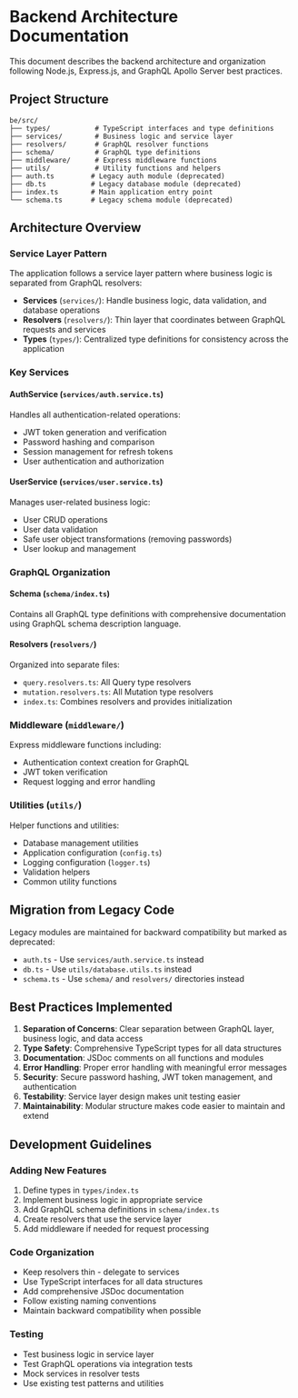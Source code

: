 # Backend Architecture Documentation

This document describes the backend architecture and organization following Node.js, Express.js, and GraphQL Apollo Server best practices.

## Project Structure

```
be/src/
├── types/           # TypeScript interfaces and type definitions
├── services/        # Business logic and service layer
├── resolvers/       # GraphQL resolver functions
├── schema/          # GraphQL type definitions
├── middleware/      # Express middleware functions
├── utils/           # Utility functions and helpers
├── auth.ts         # Legacy auth module (deprecated)
├── db.ts           # Legacy database module (deprecated)
├── index.ts        # Main application entry point
└── schema.ts       # Legacy schema module (deprecated)
```

## Architecture Overview

### Service Layer Pattern

The application follows a service layer pattern where business logic is separated from GraphQL resolvers:

- **Services** (`services/`): Handle business logic, data validation, and database operations
- **Resolvers** (`resolvers/`): Thin layer that coordinates between GraphQL requests and services
- **Types** (`types/`): Centralized type definitions for consistency across the application

### Key Services

#### AuthService (`services/auth.service.ts`)

Handles all authentication-related operations:

- JWT token generation and verification
- Password hashing and comparison
- Session management for refresh tokens
- User authentication and authorization

#### UserService (`services/user.service.ts`)

Manages user-related business logic:

- User CRUD operations
- User data validation
- Safe user object transformations (removing passwords)
- User lookup and management

### GraphQL Organization

#### Schema (`schema/index.ts`)

Contains all GraphQL type definitions with comprehensive documentation using GraphQL schema description language.

#### Resolvers (`resolvers/`)

Organized into separate files:

- `query.resolvers.ts`: All Query type resolvers
- `mutation.resolvers.ts`: All Mutation type resolvers
- `index.ts`: Combines resolvers and provides initialization

### Middleware (`middleware/`)

Express middleware functions including:

- Authentication context creation for GraphQL
- JWT token verification
- Request logging and error handling

### Utilities (`utils/`)

Helper functions and utilities:

- Database management utilities
- Application configuration (`config.ts`)
- Logging configuration (`logger.ts`)
- Validation helpers
- Common utility functions

## Migration from Legacy Code

Legacy modules are maintained for backward compatibility but marked as deprecated:

- `auth.ts` - Use `services/auth.service.ts` instead
- `db.ts` - Use `utils/database.utils.ts` instead
- `schema.ts` - Use `schema/` and `resolvers/` directories instead

## Best Practices Implemented

1. **Separation of Concerns**: Clear separation between GraphQL layer, business logic, and data access
2. **Type Safety**: Comprehensive TypeScript types for all data structures
3. **Documentation**: JSDoc comments on all functions and modules
4. **Error Handling**: Proper error handling with meaningful error messages
5. **Security**: Secure password hashing, JWT token management, and authentication
6. **Testability**: Service layer design makes unit testing easier
7. **Maintainability**: Modular structure makes code easier to maintain and extend

## Development Guidelines

### Adding New Features

1. Define types in `types/index.ts`
2. Implement business logic in appropriate service
3. Add GraphQL schema definitions in `schema/index.ts`
4. Create resolvers that use the service layer
5. Add middleware if needed for request processing

### Code Organization

- Keep resolvers thin - delegate to services
- Use TypeScript interfaces for all data structures
- Add comprehensive JSDoc documentation
- Follow existing naming conventions
- Maintain backward compatibility when possible

### Testing

- Test business logic in service layer
- Test GraphQL operations via integration tests
- Mock services in resolver tests
- Use existing test patterns and utilities

